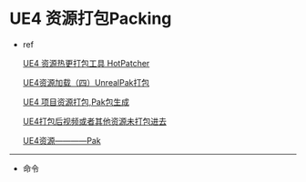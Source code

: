 # UE4 资源打包Packing

* ref

  [UE4 资源热更打包工具 HotPatcher](https://imzlp.com/posts/17590/)

  [UE4资源加载（四）UnrealPak打包](https://www.dazhuanlan.com/2019/12/08/5dec71c68a74a/)

  [UE4 项目资源打包,Pak包生成](https://www.cnblogs.com/bodboy/p/6110528.html)

  [UE4打包后视频或者其他资源未打包进去](https://blog.csdn.net/u010925014/article/details/89638878)

  [UE4资源————Pak](https://www.233tw.com/unreal/8887)






---



* 命令





